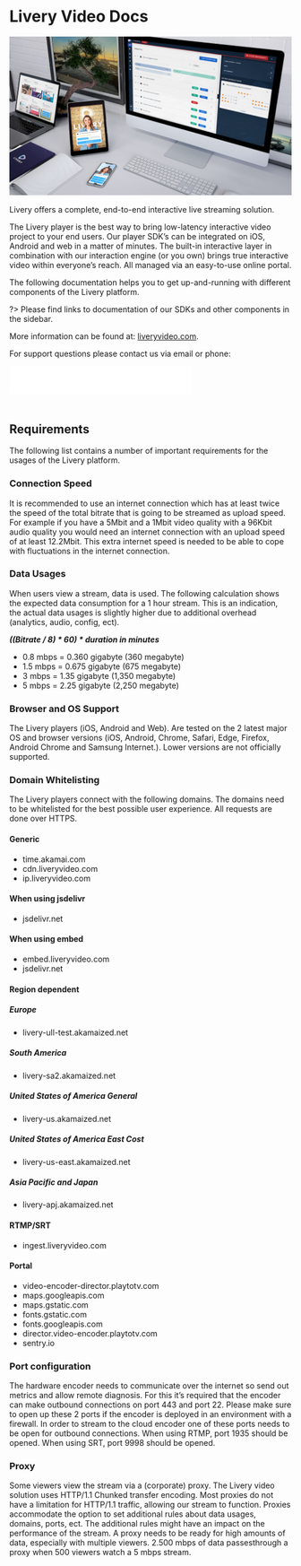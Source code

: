 # Livery Video Docs

![Livery Experience](title_screen.png)

Livery offers a complete, end-to-end interactive live streaming solution.

The Livery player is the best way to bring low-latency interactive video project to your end users. Our player SDK’s can be integrated on iOS, Android and web in a matter of minutes. The built-in interactive layer in combination with our interaction engine (or you own) brings true interactive video within everyone’s reach. All managed via an easy-to-use online portal.

The following documentation helps you to get up-and-running with different components of the Livery platform.

?> Please find links to documentation of our SDKs and other components in the sidebar.

More information can be found at: [liveryvideo.com](https://liveryvideo.com).

For support questions please contact us via email or phone:

![support](support.png)
<br>
<br>

## Requirements

The following list contains a number of important requirements for the usages of the Livery platform.

### Connection Speed

It is recommended to use an internet connection which has at least twice the speed of the total bitrate that is going to be streamed as upload speed. For example if you have a 5Mbit and a 1Mbit video quality with a 96Kbit audio quality you would need an internet connection with an upload speed of at least 12.2Mbit. This extra internet speed is needed to be able to cope with fluctuations in the internet connection.

### Data Usages

When users view a stream, data is used. The following calculation shows the expected data consumption for a 1 hour stream. This is an indication, the actual data usages is slightly higher due to additional overhead (analytics, audio, config, ect).

**_((Bitrate / 8) * 60) * duration in minutes_**

- 0.8 mbps = 0.360 gigabyte (360 megabyte)
- 1.5 mbps = 0.675 gigabyte (675 megabyte)
- 3 mbps = 1.35 gigabyte (1,350 megabyte)
- 5 mbps = 2.25 gigabyte (2,250 megabyte)

### Browser and OS Support

The Livery players (iOS, Android and Web). Are tested on the 2 latest major OS and browser versions (iOS, Android, Chrome, Safari, Edge, Firefox, Android Chrome and Samsung Internet.). Lower versions are not officially supported.

### Domain Whitelisting

The Livery players connect with the following domains. The domains need to be whitelisted for the best possible user experience. All requests are done over HTTPS.

#### Generic

- time.akamai.com
- cdn.liveryvideo.com
- ip.liveryvideo.com

#### When using jsdelivr

- jsdelivr.net

#### When using embed

- embed.liveryvideo.com
- jsdelivr.net

#### Region dependent

##### Europe

- livery-ull-test.akamaized.net

##### South America

- livery-sa2.akamaized.net

##### United States of America General

- livery-us.akamaized.net

##### United States of America East Cost

- livery-us-east.akamaized.net

##### Asia Pacific and Japan

- livery-apj.akamaized.net

#### RTMP/SRT

- ingest.liveryvideo.com

#### Portal

- video-encoder-director.playtotv.com
- maps.googleapis.com
- maps.gstatic.com
- fonts.gstatic.com
- fonts.googleapis.com
- director.video-encoder.playtotv.com
- sentry.io

### Port configuration

The hardware encoder needs to communicate over the internet so send out metrics and allow remote diagnosis. For this it’s required that the encoder can make outbound connections on port 443 and port 22. Please make sure to open up these 2 ports if the encoder is deployed in an environment with a firewall. In order to stream to the cloud encoder one of these ports needs to be open for outbound connections. When using RTMP, port 1935 should be opened. When using SRT, port 9998 should be opened.

### Proxy

Some viewers view the stream via a (corporate) proxy. The Livery video solution uses HTTP/1.1 Chunked transfer encoding. Most proxies do not have a limitation for HTTP/1.1 traffic, allowing our stream to function. Proxies accommodate the option to set additional rules about data usages, domains, ports, ect. The additional rules might have an impact on the performance of the stream. A proxy needs to be ready for high amounts of data, especially with multiple viewers. 2.500 mbps of data passesthrough a proxy when 500 viewers watch a 5 mbps stream.
